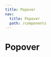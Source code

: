 ```yaml
---
title: Popover
nav:
  title: Popover
  path: /components
---
```


# Popover

<code src="./demos/basic.tsx" />
